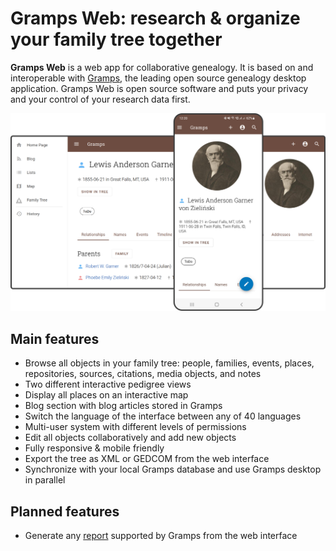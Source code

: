 # Gramps Web: research & organize your family tree together

**Gramps Web** is a web app for collaborative genealogy. It is based on and interoperable with [Gramps](https://gramps-project.org/blog/), the leading open source genealogy desktop application. Gramps Web is open source software and puts your privacy and your control of your research data first.

![](screenshot.png)

## Main features

- Browse all objects in your family tree: people, families, events, places, repositories, sources, citations, media objects, and notes
- Two different interactive pedigree views
- Display all places on an interactive map
- Blog section with blog articles stored in Gramps
- Switch the language of the interface between any of 40 languages
- Multi-user system with different levels of permissions
- Edit all objects collaboratively and add new objects
- Fully responsive & mobile friendly
- Export the tree as XML or GEDCOM from the web interface
- Synchronize with your local Gramps database and use Gramps desktop in parallel

## Planned features

- Generate any [report](https://gramps-project.org/wiki/index.php/Gramps_5.1_Wiki_Manual_-_Reports) supported by Gramps from the web interface
